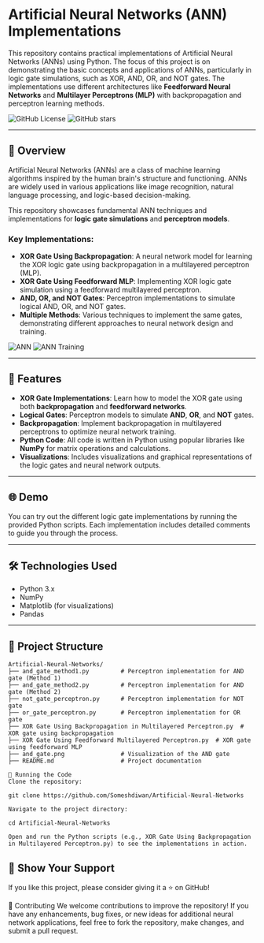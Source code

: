 # Artificial Neural Networks (ANN) Implementations

This repository contains practical implementations of Artificial Neural Networks (ANNs) using Python. The focus of this project is on demonstrating the basic concepts and applications of ANNs, particularly in logic gate simulations, such as XOR, AND, OR, and NOT gates. The implementations use different architectures like **Feedforward Neural Networks** and **Multilayer Perceptrons (MLP)** with backpropagation and perceptron learning methods.

![GitHub License](https://img.shields.io/github/license/Someshdiwan/Artificial-Neural-Networks-ANNs)
![GitHub stars](https://img.shields.io/github/stars/Someshdiwan/Artificial-Neural-Networks-ANNs)

---

## 🚀 Overview

Artificial Neural Networks (ANNs) are a class of machine learning algorithms inspired by the human brain's structure and functioning. ANNs are widely used in various applications like image recognition, natural language processing, and logic-based decision-making.

This repository showcases fundamental ANN techniques and implementations for **logic gate simulations** and **perceptron models**.

### Key Implementations:

- **XOR Gate Using Backpropagation**: A neural network model for learning the XOR logic gate using backpropagation in a multilayered perceptron (MLP).
- **XOR Gate Using Feedforward MLP**: Implementing XOR logic gate simulation using a feedforward multilayered perceptron.
- **AND, OR, and NOT Gates**: Perceptron implementations to simulate logical AND, OR, and NOT gates.
- **Multiple Methods**: Various techniques to implement the same gates, demonstrating different approaches to neural network design and training.

![ANN](https://miro.medium.com/v2/resize:fit:828/format:webp/1*JVm4m33dGS1-dxsAh_H4QA.png)
![ANN Training](https://drive.google.com/drive/u/1/folders/1lCvlzmE_X61qUNAxeDmRFafQgjSFgEkU)


---

## 🔧 Features

- **XOR Gate Implementations**: Learn how to model the XOR gate using both **backpropagation** and **feedforward networks**.
- **Logical Gates**: Perceptron models to simulate **AND**, **OR**, and **NOT** gates.
- **Backpropagation**: Implement backpropagation in multilayered perceptrons to optimize neural network training.
- **Python Code**: All code is written in Python using popular libraries like **NumPy** for matrix operations and calculations.
- **Visualizations**: Includes visualizations and graphical representations of the logic gates and neural network outputs.


---

## 🌐 Demo

You can try out the different logic gate implementations by running the provided Python scripts. Each implementation includes detailed comments to guide you through the process.

---

## 🛠️ Technologies Used

- Python 3.x
- NumPy
- Matplotlib (for visualizations)
- Pandas

---

## 📂 Project Structure

```plaintext
Artificial-Neural-Networks/
├── and_gate_method1.py         # Perceptron implementation for AND gate (Method 1)
├── and_gate_method2.py         # Perceptron implementation for AND gate (Method 2)
├── not_gate_perceptron.py      # Perceptron implementation for NOT gate
├── or_gate_perceptron.py       # Perceptron implementation for OR gate
├── XOR Gate Using Backpropagation in Multilayered Perceptron.py  # XOR gate using backpropagation
├── XOR Gate Using Feedforward Multilayered Perceptron.py  # XOR gate using feedforward MLP
├── and_gate.png                # Visualization of the AND gate
├── README.md                   # Project documentation
```
```
🚀 Running the Code
Clone the repository:

git clone https://github.com/Someshdiwan/Artificial-Neural-Networks

Navigate to the project directory:

cd Artificial-Neural-Networks

Open and run the Python scripts (e.g., XOR Gate Using Backpropagation in Multilayered Perceptron.py) to see the implementations in action.
```

## 🌟 Show Your Support  

If you like this project, please consider giving it a ⭐ on GitHub!

🤝 Contributing
We welcome contributions to improve the repository! If you have any enhancements, bug fixes, or new ideas for additional neural network applications, feel free to fork the repository, make changes, and submit a pull request.
